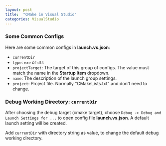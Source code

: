```yaml
---
layout: post
title:  "CMake in Visual Studio"
categories: VisualStudio
---
```


### Some Common Configs
Here are some common configs in **launch.vs.json**:
* `currentDir`
* `type`: `exe` or `dll`
* `projectTarget`: The target of this group of configs. The value must match the name in the **Startup Item** dropdown.
* `name`: The description of the launch group settings.
* `project`: Project file. Normally "CMakeLists.txt" and don't need to change.

### Debug Working Directory: `currentDir`
After choosing the debug target (cmake target), choose `Debug -> Debug and Launch Settings for ...` to open config file **launch.vs.json**. A default launch setting will be created.

Add `currentDir` with directory string as value, to change the default debug working directory. 
